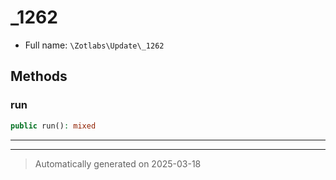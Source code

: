 
# _1262





* Full name: `\Zotlabs\Update\_1262`




## Methods


### run



```php
public run(): mixed
```












***


***
> Automatically generated on 2025-03-18
